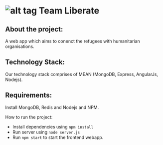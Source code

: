 ![alt tag](http://i.imgur.com/HdpkPFK.png)
Team Liberate
================
About the project:
------------------
A web app which aims to conenct the refugees with humanitarian organisations.

Technology Stack:
-----------------
Our technology stack comprises of MEAN (MongoDB, Express, AngularJs, Nodejs).

Requirements:
--------------
Install MongoDB, Redis and Nodejs and NPM.

How to run the project:
* Install dependencies using `npm install`
* Run server using `node server.js`
* Run `npm start` to start the frontend webapp.
